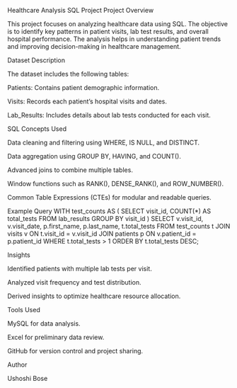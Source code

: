 Healthcare Analysis SQL Project
Project Overview

This project focuses on analyzing healthcare data using SQL. The objective is to identify key patterns in patient visits, lab test results, and overall hospital performance. The analysis helps in understanding patient trends and improving decision-making in healthcare management.

Dataset Description

The dataset includes the following tables:

Patients: Contains patient demographic information.

Visits: Records each patient’s hospital visits and dates.

Lab_Results: Includes details about lab tests conducted for each visit.

SQL Concepts Used

Data cleaning and filtering using WHERE, IS NULL, and DISTINCT.

Data aggregation using GROUP BY, HAVING, and COUNT().

Advanced joins to combine multiple tables.

Window functions such as RANK(), DENSE_RANK(), and ROW_NUMBER().

Common Table Expressions (CTEs) for modular and readable queries.

Example Query
WITH test_counts AS (
    SELECT visit_id, COUNT(*) AS total_tests
    FROM lab_results
    GROUP BY visit_id
)
SELECT v.visit_id, v.visit_date, p.first_name, p.last_name, t.total_tests
FROM test_counts t
JOIN visits v ON t.visit_id = v.visit_id
JOIN patients p ON v.patient_id = p.patient_id
WHERE t.total_tests > 1
ORDER BY t.total_tests DESC;


Insights

Identified patients with multiple lab tests per visit.

Analyzed visit frequency and test distribution.

Derived insights to optimize healthcare resource allocation.

Tools Used

MySQL for data analysis.

Excel for preliminary data review.

GitHub for version control and project sharing.

Author

Ushoshi Bose
